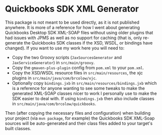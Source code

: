 # Quickbooks SDK XML Generator

This package is not meant to be used directly, as it is not published anywhere. It is more of a reference for how I went
about generating Quickbooks Desktop SDK XML-SOAP files without using older plugins that had issues with JPMS as well as
no support for caching (that is, only re-generate the Quickbooks SDK classes if the XSD, WSDL, or bindings have changed).
If you want to use my work here you will need to:

* Copy the two Groovy scripts (`JaxSourcesGenerator` and `JaxServiceGenerator`) in `src/main/groovy`.
* Copy the `gmaven-plus-plugin` config from `pom.xml` to your `pom.xml`.
* Copy the XSD/WSDL resource files in `src/main/resources`, the xjc plugins in `src/main/java/com/brcolow/xjc`.
* Optionally copy `bindings.jxb` in `src/main/resources/bindings.jxb` which is a reference for anyone wanting to see some
tweaks to make the generated XML-SOAP classes nicer to work I personally use to make the SDK easier to deal with. If
using `bindings.jxb` then also include classes in `src/main/java/com/brcolow/quickbooks`.

Then (after copying the necessary files and configuration) when building your project (via `mvn package`, for example)
the Quickbooks SDK XML-Soap sources will be auto-generated and their class files added to your target's built classes.